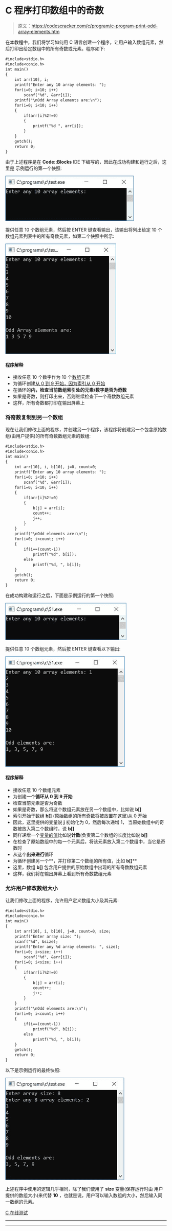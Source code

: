 # C 程序打印数组中的奇数

> 原文：<https://codescracker.com/c/program/c-program-print-odd-array-elements.htm>

在本教程中，我们将学习如何用 C 语言创建一个程序，让用户输入数组元素，然后打印出给定数组中的所有奇数或元素。程序如下:

```
#include<stdio.h>
#include<conio.h>
int main()
{
    int arr[10], i;
    printf("Enter any 10 array elements: ");
    for(i=0; i<10; i++)
        scanf("%d", &arr[i]);
    printf("\nOdd Array elements are:\n");
    for(i=0; i<10; i++)
    {
        if(arr[i]%2!=0)
        {
            printf("%d ", arr[i]);
        }
    }
    getch();
    return 0;
}
```

由于上述程序是在 **Code::Blocks** IDE 下编写的，因此在成功构建和运行之后，这里是 示例运行的第一个快照:

![c print odd values from array](img/2b9801cfe9d4e0fd1a4662ab27dbf5f6.png)

提供任意 10 个数组元素，然后按 ENTER 键查看输出，该输出将列出给定 10 个数组元素列表中的所有奇数元素，如第二个快照中所示:

![print odd array values as output c](img/a6023c30133fe3a3c5a111263e156acd.png)

#### 程序解释

*   接收任意 10 个数字作为 10 个[数组](/c/c-arrays.htm)元素
*   为循环创建[从 0 到 9 开始，因为索引从 0 开始](/c/c-for-loop.htm)
*   在循环的**内，检查当前数组索引处的元素/数字是否为奇数**
*   如果是奇数，则打印出来，否则继续检查下一个奇数数组元素
*   这样，所有奇数都打印在输出屏幕上

### 将奇数复制到另一个数组

现在让我们修改上面的程序，并创建另一个程序，该程序将创建另一个包含原始数组(由用户提供)的所有奇数数组元素的数组:

```
#include<stdio.h>
#include<conio.h>
int main()
{
    int arr[10], i, b[10], j=0, count=0;
    printf("Enter any 10 array elements: ");
    for(i=0; i<10; i++)
        scanf("%d", &arr[i]);
    for(i=0; i<10; i++)
    {
        if(arr[i]%2!=0)
        {
            b[j] = arr[i];
            count++;
            j++;
        }
    }
    printf("\nOdd elements are:\n");
    for(i=0; i<count; i++)
    {
        if(i==(count-1))
            printf("%d", b[i]);
        else
            printf("%d, ", b[i]);
    }
    getch();
    return 0;
}
```

在成功构建和运行之后，下面是示例运行的第一个快照:

![c program print odd array elements](img/49f44025c1b37864f371fa333a349f45.png)

提供任意 10 个数组元素，然后按 ENTER 键查看以下输出:

![print odd array elements c](img/5b600eb3bc0410447de4b9a5db3299eb.png)

#### 程序解释

*   接收任意 10 个数组元素
*   为创建一个**循环从 0 到 9 开始**
*   检查当前元素是否为奇数
*   如果是奇数，那么将这个数组元素放在另一个数组中，比如说 **b[]**
*   索引开始于数组 **b[]** (原始数组的所有奇数将被放置在这里)从 0 开始
*   因此，这里提供的变量说 **j** 初始化为 0，然后每次递增 1， 当原始数组中的奇数被放入第二个数组时，说 **b[]**
*   同样递增一个[变量的值](/c/c-variables.htm)比如说**计数**(负责第二个数组的长度比如说 **b[]**
*   在检查了原始数组中的每一个元素后，将该元素放入第二个数组中，当它是奇数时
*   从这个**出来进行**循环
*   为循环创建另一个**，并打印第二个数组的所有值，比如 **b[]****
*   这里，数组 **b[]** 包含用户提供的原始数组中出现的所有奇数数组元素
*   这样，我们将在输出屏幕上看到所有奇数数组元素

### 允许用户修改数组大小

让我们修改上面的程序，允许用户定义数组大小及其元素:

```
#include<stdio.h>
#include<conio.h>
int main()
{
    int arr[10], i, b[10], j=0, count=0, size;
    printf("Enter array size: ");
    scanf("%d", &size);
    printf("Enter any %d array elements: ", size);
    for(i=0; i<size; i++)
        scanf("%d", &arr[i]);
    for(i=0; i<size; i++)
    {
        if(arr[i]%2!=0)
        {
            b[j] = arr[i];
            count++;
            j++;
        }
    }
    printf("\nOdd elements are:\n");
    for(i=0; i<count; i++)
    {
        if(i==(count-1))
            printf("%d", b[i]);
        else
            printf("%d, ", b[i]);
    }
    getch();
    return 0;
}
```

以下是示例运行的最终快照:

![c print odd array elements](img/09fdb6a854f039c5e8c8f5d46eeeb470.png)

上述程序中使用的逻辑几乎相同，除了我们使用了 **size** 变量(保存运行时由 用户提供的数组大小)来代替 **10** ，也就是说，用户可以输入数组的大小，然后输入同一数组的元素。

[C 在线测试](/exam/showtest.php?subid=2)

* * *

* * *